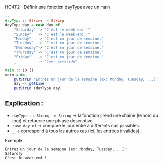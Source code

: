 HC4T2 - Définir une fonction dayType avec un main

```haskell
-- 
dayType :: String -> String
dayType day = case day of
    "Saturday" -> "C'est le week-end !"
    "Sunday"   -> "C'est le week-end !"
    "Monday"   -> "C'est un jour de semaine."
    "Tuesday"  -> "C'est un jour de semaine."
    "Wednesday"-> "C'est un jour de semaine."
    "Thursday" -> "C'est un jour de semaine."
    "Friday"   -> "C'est un jour de semaine."
    _          -> "Jour invalide"

main :: IO ()
main = do
    putStrLn "Entrez un jour de la semaine (ex: Monday, Tuesday, ...):"
    day <- getLine
    putStrLn (dayType day)
```

## Explication :

* `dayType :: String -> String` → la fonction prend une chaîne (le nom du jour) et retourne une phrase descriptive.
* `case day of` → compare le jour entré à différents cas possibles.
* `_` → correspond à tous les autres cas (ici, les entrées invalides).

Exemple

```
Entrez un jour de la semaine (ex: Monday, Tuesday, ...):
Saturday
C'est le week-end !
```
